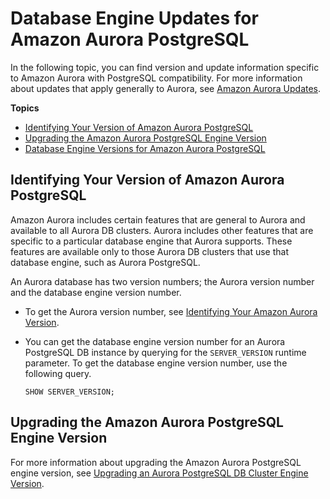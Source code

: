 # Database Engine Updates for Amazon Aurora PostgreSQL<a name="AuroraPostgreSQL.Updates"></a>

In the following topic, you can find version and update information specific to Amazon Aurora with PostgreSQL compatibility\. For more information about updates that apply generally to Aurora, see [Amazon Aurora Updates](Aurora.Updates.md)\.

**Topics**
+ [Identifying Your Version of Amazon Aurora PostgreSQL](#AuroraPostgreSQL.Updates.Versions)
+ [Upgrading the Amazon Aurora PostgreSQL Engine Version](#AuroraPostgreSQL.Updates.Patching)
+ [Database Engine Versions for Amazon Aurora PostgreSQL](AuroraPostgreSQL.Updates.20180305.md)

## Identifying Your Version of Amazon Aurora PostgreSQL<a name="AuroraPostgreSQL.Updates.Versions"></a>

Amazon Aurora includes certain features that are general to Aurora and available to all Aurora DB clusters\. Aurora includes other features that are specific to a particular database engine that Aurora supports\. These features are available only to those Aurora DB clusters that use that database engine, such as Aurora PostgreSQL\.

An Aurora database has two version numbers; the Aurora version number and the database engine version number\. 
+ To get the Aurora version number, see [Identifying Your Amazon Aurora Version](Aurora.Updates.md#Aurora.Updates.Versions)\.
+ You can get the database engine version number for an Aurora PostgreSQL DB instance by querying for the `SERVER_VERSION` runtime parameter\. To get the database engine version number, use the following query\.

  ```
  SHOW SERVER_VERSION;
  ```

## Upgrading the Amazon Aurora PostgreSQL Engine Version<a name="AuroraPostgreSQL.Updates.Patching"></a>

For more information about upgrading the Amazon Aurora PostgreSQL engine version, see [Upgrading an Aurora PostgreSQL DB Cluster Engine Version](USER_UpgradeDBInstance.Upgrading.md)\.